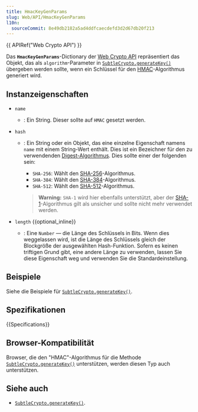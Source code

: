 ```yaml
---
title: HmacKeyGenParams
slug: Web/API/HmacKeyGenParams
l10n:
  sourceCommit: 8e49db2182a5ad4ddfcaecdefd3d2d67db20f213
---
```


{{ APIRef("Web Crypto API") }}

Das **`HmacKeyGenParams`**-Dictionary der [Web Crypto API](/de/docs/Web/API/Web_Crypto_API) repräsentiert das Objekt, das als `algorithm`-Parameter in [`SubtleCrypto.generateKey()`](/de/docs/Web/API/SubtleCrypto/generateKey) übergeben werden sollte, wenn ein Schlüssel für den [HMAC](/de/docs/Web/API/SubtleCrypto/sign#hmac)-Algorithmus generiert wird.

## Instanzeigenschaften

- `name`

  - : Ein String. Dieser sollte auf `HMAC` gesetzt werden.

- `hash`

  - : Ein String oder ein Objekt, das eine einzelne Eigenschaft namens `name` mit einem String-Wert enthält. Dies ist ein Bezeichner für den zu verwendenden [Digest-Algorithmus](/de/docs/Web/API/SubtleCrypto/digest). Dies sollte einer der folgenden sein:

    - `SHA-256`: Wählt den [SHA-256](/de/docs/Web/API/SubtleCrypto/digest#supported_algorithms)-Algorithmus.
    - `SHA-384`: Wählt den [SHA-384](/de/docs/Web/API/SubtleCrypto/digest#supported_algorithms)-Algorithmus.
    - `SHA-512`: Wählt den [SHA-512](/de/docs/Web/API/SubtleCrypto/digest#supported_algorithms)-Algorithmus.

    > **Warning:** `SHA-1` wird hier ebenfalls unterstützt, aber der [SHA-1](/de/docs/Web/API/SubtleCrypto/digest#supported_algorithms)-Algorithmus gilt als unsicher und sollte nicht mehr verwendet werden.

- `length` {{optional_inline}}
  - : Eine `Number` — die Länge des Schlüssels in Bits. Wenn dies weggelassen wird, ist die Länge des Schlüssels gleich der Blockgröße der ausgewählten Hash-Funktion. Sofern es keinen triftigen Grund gibt, eine andere Länge zu verwenden, lassen Sie diese Eigenschaft weg und verwenden Sie die Standardeinstellung.

## Beispiele

Siehe die Beispiele für [`SubtleCrypto.generateKey()`](/de/docs/Web/API/SubtleCrypto/generateKey).

## Spezifikationen

{{Specifications}}

## Browser-Kompatibilität

Browser, die den "HMAC"-Algorithmus für die Methode [`SubtleCrypto.generateKey()`](/de/docs/Web/API/SubtleCrypto/generateKey) unterstützen, werden diesen Typ auch unterstützen.

## Siehe auch

- [`SubtleCrypto.generateKey()`](/de/docs/Web/API/SubtleCrypto/generateKey).
